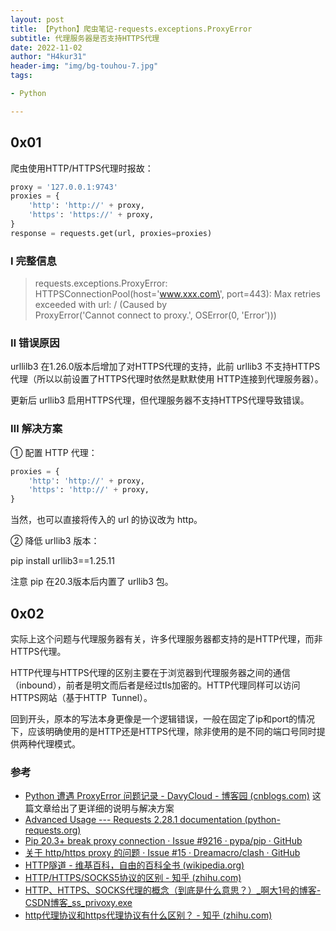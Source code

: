 ```yaml
---
layout: post
title: 【Python】爬虫笔记-requests.exceptions.ProxyError
subtitle: 代理服务器是否支持HTTPS代理
date: 2022-11-02
author: "H4kur31"
header-img: "img/bg-touhou-7.jpg"
tags: 

- Python

---
```


## 0x01

爬虫使用HTTP/HTTPS代理时报故：

```python
proxy = '127.0.0.1:9743'
proxies = {
    'http': 'http://' + proxy,
    'https': 'https://' + proxy,
}
response = requests.get(url, proxies=proxies)
```

### Ⅰ 完整信息

> requests.exceptions.ProxyError:
> HTTPSConnectionPool(host=\'www.xxx.com\', port=443): Max retries
> exceeded with url: / (Caused by\
> ProxyError(\'Cannot connect to proxy.\', OSError(0, \'Error\')))

### Ⅱ 错误原因

urllilb3 在1.26.0版本后增加了对HTTPS代理的支持，此前 urllib3 不支持HTTPS代理（所以以前设置了HTTPS代理时依然是默默使用 HTTP连接到代理服务器）。

更新后 urllib3 启用HTTPS代理，但代理服务器不支持HTTPS代理导致错误。

### Ⅲ 解决方案

① 配置 HTTP 代理：

```python
proxies = {
    'http': 'http://' + proxy,
    'https': 'http://' + proxy,
}
```

当然，也可以直接将传入的 url 的协议改为 http。

② 降低 urllib3 版本：

pip install urllib3==1.25.11

注意 pip 在20.3版本后内置了 urllib3 包。

## 0x02

实际上这个问题与代理服务器有关，许多代理服务器都支持的是HTTP代理，而非HTTPS代理。

HTTP代理与HTTPS代理的区别主要在于浏览器到代理服务器之间的通信（inbound），前者是明文而后者是经过tls加密的。HTTP代理同样可以访问HTTPS网站（基于HTTP 
Tunnel）。

回到开头，原本的写法本身更像是一个逻辑错误，一般在固定了ip和port的情况下，应该明确使用的是HTTP还是HTTPS代理，除非使用的是不同的端口号同时提供两种代理模式。

### 参考

- [Python 遭遇 ProxyError 问题记录 - DavyCloud - 博客园
  (cnblogs.com)](https://www.cnblogs.com/davyyy/p/14388623.html) 这篇文章给出了更详细的说明与解决方案
- [Advanced Usage --- Requests 2.28.1 documentation
  (python-requests.org)](https://docs.python-requests.org/en/latest/user/advanced/#proxies)
- [Pip 20.3+ break proxy connection · Issue #9216 · pypa/pip ·
  GitHub](https://github.com/pypa/pip/issues/9216)
- [关于 http/https proxy 的问题 · Issue #15 · Dreamacro/clash ·
  GitHub](https://github.com/Dreamacro/clash/issues/15)
- [HTTP隧道 - 维基百科，自由的百科全书
  (wikipedia.org)](https://zh.wikipedia.org/wiki/HTTP%E9%9A%A7%E9%81%93)
- [HTTP/HTTPS/SOCKS5协议的区别 - 知乎
  (zhihu.com)](https://zhuanlan.zhihu.com/p/355332701)
- [HTTP、HTTPS、SOCKS代理的概念（到底是什么意思？）\_啊大1号的博客-CSDN博客_ss_privoxy.exe](https://blog.csdn.net/a3192048/article/details/104034219)
- [http代理协议和https代理协议有什么区别？ - 知乎
  (zhihu.com)](https://www.zhihu.com/question/486794566/answer/2123259705)
